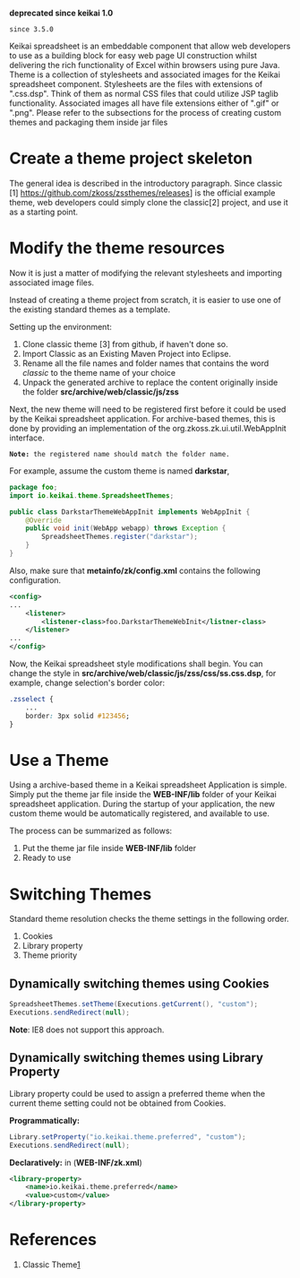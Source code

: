 **deprecated since keikai 1.0**

`since 3.5.0`

Keikai spreadsheet is an embeddable component that allow web developers to
use as a building block for easy web page UI construction whilst
delivering the rich functionality of Excel within browsers using pure
Java. Theme is a collection of stylesheets and associated images for the
Keikai spreadsheet component. Stylesheets are the files with extensions of
".css.dsp". Think of them as normal CSS files that could utilize JSP
taglib functionality. Associated images all have file extensions either
of ".gif" or ".png". Please refer to the subsections for the process of
creating custom themes and packaging them inside jar files

# Create a theme project skeleton

The general idea is described in the introductory paragraph. Since
classic \[1\] <https://github.com/zkoss/zssthemes/releases>\]</ref> is
the official example theme, web developers could simply clone the
classic\[2\] project, and use it as a starting point.

# Modify the theme resources

Now it is just a matter of modifying the relevant stylesheets and
importing associated image files.

Instead of creating a theme project from scratch, it is easier to use
one of the existing standard themes as a template.

Setting up the environment:

1.  Clone classic theme \[3\] from github, if haven't done so.
2.  Import Classic as an Existing Maven Project into Eclipse.
3.  Rename all the file names and folder names that contains the word
    *classic* to the theme name of your choice
4.  Unpack the generated archive to replace the content originally
    inside the folder **src/archive/web/classic/js/zss**

Next, the new theme will need to be registered first before it could be
used by the Keikai spreadsheet application. For archive-based themes, this
is done by providing an implementation of the
<javadoc type="interface">org.zkoss.zk.ui.util.WebAppInit</javadoc>
interface.

**`Note:`**` the registered name should match the folder name.`

For example, assume the custom theme is named **darkstar**,

``` java numberLines
package foo;
import io.keikai.theme.SpreadsheetThemes;

public class DarkstarThemeWebAppInit implements WebAppInit {
    @Override
    public void init(WebApp webapp) throws Exception {
        SpreadsheetThemes.register("darkstar");
    }
}
```

Also, make sure that **metainfo/zk/config.xml** contains the following
configuration.

``` xml
<config>
...
    <listener>
        <listener-class>foo.DarkstarThemeWebInit</listner-class>
    </listener>
...
</config>
```

Now, the Keikai spreadsheet style modifications shall begin. You can change
the style in **src/archive/web/classic/js/zss/css/ss.css.dsp**, for
example, change selection's border color:

``` css numberLines
.zsselect {
    ...
    border: 3px solid #123456;
}
```

# Use a Theme

Using a archive-based theme in a Keikai spreadsheet Application is simple.
Simply put the theme jar file inside the **WEB-INF/lib** folder of your
Keikai spreadsheet application. During the startup of your application, the
new custom theme would be automatically registered, and available to
use.

The process can be summarized as follows:

1.  Put the theme jar file inside **WEB-INF/lib** folder
2.  Ready to use

# Switching Themes

Standard theme resolution checks the theme settings in the following
order.

1.  Cookies
2.  Library property
3.  Theme priority

## Dynamically switching themes using Cookies

``` java
SpreadsheetThemes.setTheme(Executions.getCurrent(), "custom");
Executions.sendRedirect(null);
```

**Note**: IE8 does not support this approach.

## Dynamically switching themes using Library Property

Library property could be used to assign a preferred theme when the
current theme setting could not be obtained from Cookies.

**Programmatically:**

``` java
Library.setProperty("io.keikai.theme.preferred", "custom");
Executions.sendRedirect(null);
```

**Declaratively:** in (**WEB-INF/zk.xml**)

``` xml
<library-property>
    <name>io.keikai.theme.preferred</name>
    <value>custom</value>
</library-property>
```

# References


1.  Classic Theme[1](https://github.com/zkoss/zssthemes/releases)

